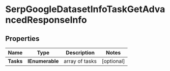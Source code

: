 # SerpGoogleDatasetInfoTaskGetAdvancedResponseInfo


## Properties

| Name | Type | Description | Notes |
|------------ | ------------- | ------------- | -------------|
**Tasks** | **IEnumerable<SerpGoogleDatasetInfoTaskGetAdvancedTaskInfo>** | array of tasks |[optional]|